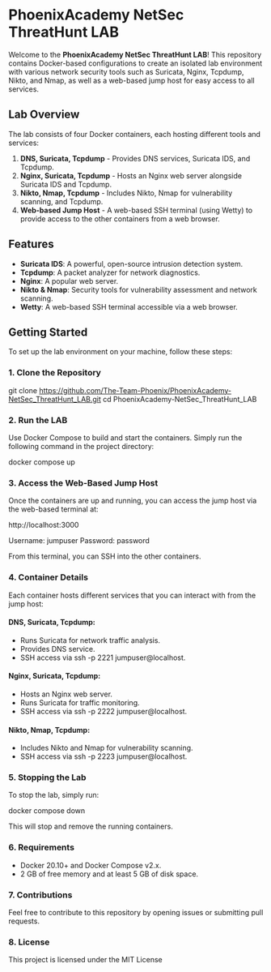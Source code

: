 # PhoenixAcademy NetSec ThreatHunt LAB

Welcome to the **PhoenixAcademy NetSec ThreatHunt LAB**! This repository contains Docker-based configurations to create an isolated lab environment with various network security tools such as Suricata, Nginx, Tcpdump, Nikto, and Nmap, as well as a web-based jump host for easy access to all services.

## Lab Overview

The lab consists of four Docker containers, each hosting different tools and services:

1. **DNS, Suricata, Tcpdump** - Provides DNS services, Suricata IDS, and Tcpdump.
2. **Nginx, Suricata, Tcpdump** - Hosts an Nginx web server alongside Suricata IDS and Tcpdump.
3. **Nikto, Nmap, Tcpdump** - Includes Nikto, Nmap for vulnerability scanning, and Tcpdump.
4. **Web-based Jump Host** - A web-based SSH terminal (using Wetty) to provide access to the other containers from a web browser.

## Features

- **Suricata IDS**: A powerful, open-source intrusion detection system.
- **Tcpdump**: A packet analyzer for network diagnostics.
- **Nginx**: A popular web server.
- **Nikto & Nmap**: Security tools for vulnerability assessment and network scanning.
- **Wetty**: A web-based SSH terminal accessible via a web browser.

## Getting Started

To set up the lab environment on your machine, follow these steps:

### 1. Clone the Repository

git clone https://github.com/The-Team-Phoenix/PhoenixAcademy-NetSec_ThreatHunt_LAB.git
cd PhoenixAcademy-NetSec_ThreatHunt_LAB

### 2. Run the LAB

Use Docker Compose to build and start the containers. Simply run the following command in the project directory:

docker compose up

### 3. Access the Web-Based Jump Host
Once the containers are up and running, you can access the jump host via the web-based terminal at:

http://localhost:3000

Username: jumpuser
Password: password

From this terminal, you can SSH into the other containers.

### 4. Container Details

Each container hosts different services that you can interact with from the jump host:

#### DNS, Suricata, Tcpdump:

- Runs Suricata for network traffic analysis.
- Provides DNS service.
- SSH access via ssh -p 2221 jumpuser@localhost.

#### Nginx, Suricata, Tcpdump:

- Hosts an Nginx web server.
- Runs Suricata for traffic monitoring.
- SSH access via ssh -p 2222 jumpuser@localhost.

#### Nikto, Nmap, Tcpdump:

- Includes Nikto and Nmap for vulnerability scanning.
- SSH access via ssh -p 2223 jumpuser@localhost.

### 5. Stopping the Lab

To stop the lab, simply run:

docker compose down

This will stop and remove the running containers.


### 6. Requirements

- Docker 20.10+ and Docker Compose v2.x.
- 2 GB of free memory and at least 5 GB of disk space.

### 7. Contributions
Feel free to contribute to this repository by opening issues or submitting pull requests.

### 8. License
This project is licensed under the MIT License
